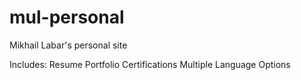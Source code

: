 # mul-personal
Mikhail Labar's personal site

Includes:
Resume
Portfolio
Certifications
Multiple Language Options